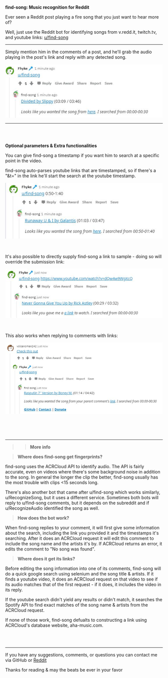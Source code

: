 **find-song: Music recognition for Reddit**


Ever seen a Reddit post playing a fire song that you just want to hear more of? 

Well, just use the Reddit bot for identifying songs from v.redd.it, twitch.tv, and youtube links: [u/find-song](https://reddit.com/user/find-song)

******

Simply mention him in the comments of a post, and he'll grab the audio playing in the post's link and reply with any detected song.

![image](/images/findsong1.JPG)

******
<br />

<br />


**Optional parameters & Extra functionalities**

You can give find-song a timestamp if you want him to search at a specific point in the video.

find-song auto-parses youtube links that are timestamped, so if there's a "&t=" in the link he'll start the search at the youtube timestamp.

![image](/images/findsong2.JPG)



<br />

It's also possible to directly supply find-song a link to sample - doing so will override the submission link:

![image](/images/findsong3.JPG)

<br />

This also works when replying to comments with links:

![image](/images/findsong4.JPG)

<br />

<br />

<br />

******

>>**More info**

>**Where does find-song get fingerprints?**

find-song uses the ACRCloud API to identify audio. The API is fairly accurate, even on videos where there's some background noise in addition to the song. In general the longer the clip the better, find-song usually has the most trouble with clips <15 seconds long.

There's also another bot that came after u/find-song which works similarly, u/RecognizeSong, but it uses a different service. Sometimes both bots will reply to u/find-song comments, but it depends on the subreddit and if u/RecognizeAudio identified the song as well.


>**How does the bot work?**

When find-song replies to your comment, it will first give some information about the search, including the link you provided it and the timestamps it's searching. After it does an ACRCloud request it will edit this comment to include the song name and the artists it's by. If ACRCloud returns an error, it edits the comment to "No song was found".

>**Where does it get its links?**

Before editing the song information into one of its comments, find-song will do a quick google search using selenium and the song title & artists. If it finds a youtube video, it does an ACRCloud request on that video to see if its audio matches that of the first request - if it does, it includes the video in its reply.

If the youtube search didn't yield any results or didn't match, it searches the Spotify API to find exact matches of the song name & artists from the ACRCloud request.

If none of those work, find-song defualts to constructing a link using ACRCloud's database website, aha-music.com.

<br />

<br />

******

If you have any suggestions, comments, or questions you can contact me via GitHub or [Reddit](https://www.reddit.com/message/compose?to=Fhyke&subject=contact%20about%20find-song)

Thanks for reading & may the beats be ever in your favor
